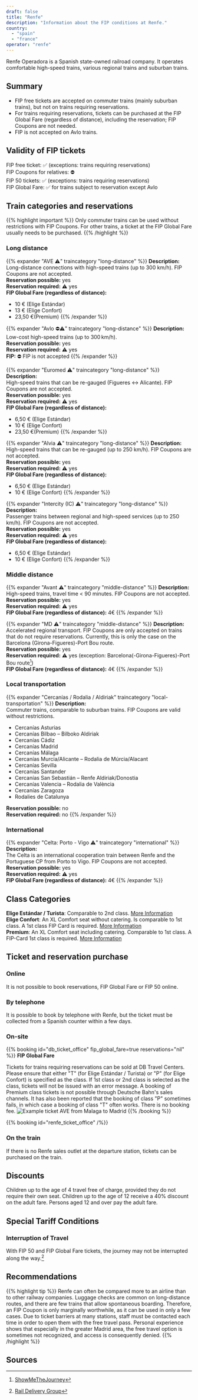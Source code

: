 ```yaml
---
draft: false
title: "Renfe"
description: "Information about the FIP conditions at Renfe."
country:
  - "spain"
  - "france"
operator: "renfe"
---
```


Renfe Operadora is a Spanish state-owned railroad company. It operates comfortable high-speed trains, various regional trains and suburban trains.

## Summary

- FIP free tickets are accepted on commuter trains (mainly suburban trains), but not on trains requiring reservations.
- For trains requiring reservations, tickets can be purchased at the FIP Global Fare (regardless of distance), including the reservation; FIP Coupons are not needed.
- FIP is not accepted on Avlo trains.

## Validity of FIP tickets

FIP free ticket: ✅ (exceptions: trains requiring reservations) \
FIP Coupons for relatives: ⛔ \
FIP 50 tickets: ✅ (exceptions: trains requiring reservations) \
FIP Global Fare: ✅ for trains subject to reservation except Avlo

## Train categories and reservations
{{% highlight important %}}
Only commuter trains can be used without restrictions with FIP Coupons. For other trains, a ticket at the FIP Global Fare usually needs to be purchased.
{{% /highlight %}}

### Long distance

{{% expander "AVE ⚠️" traincategory "long-distance" %}}
**Description:** \
Long-distance connections with high-speed trains (up to 300 km/h). FIP Coupons are not accepted. \
**Reservation possible:** yes \
**Reservation required:** ⚠️ yes \
**FIP Global Fare (regardless of distance):**
- 10 € (Elige Estándar)
- 13 € (Elige Confort)
- 23,50 €(Premium)
{{% /expander %}}

{{% expander "Avlo ⛔⚠️" traincategory "long-distance" %}}
**Description:** \
Low-cost high-speed trains (up to 300 km/h). \
**Reservation possible:** yes \
**Reservation required:** ⚠️ yes \
**FIP:** ⛔ FIP is not accepted
{{% /expander %}}

{{% expander "Euromed ⚠️" traincategory "long-distance" %}}
**Description:** \
High-speed trains that can be re-gauged (Figueres <-> Alicante). FIP Coupons are not accepted. \
**Reservation possible:** yes \
**Reservation required:** ⚠️ yes \
**FIP Global Fare (regardless of distance):**
- 6,50 € (Elige Estándar)
- 10 € (Elige Confort)
- 23,50 €(Premium)
{{% /expander %}}

{{% expander "Alvia ⚠️" traincategory "long-distance" %}}
**Description:** \
High-speed trains that can be re-gauged (up to 250 km/h). FIP Coupons are not accepted. \
**Reservation possible:** yes \
**Reservation required:** ⚠️ yes \
**FIP Global Fare (regardless of distance):**
- 6,50 € (Elige Estándar)
- 10 € (Elige Confort)
{{% /expander %}}

{{% expander "Intercity (IC) ⚠️" traincategory "long-distance" %}}
**Description:** \
Passenger trains between regional and high-speed services (up to 250 km/h). FIP Coupons are not accepted. \
**Reservation possible:** yes \
**Reservation required:** ⚠️ yes \
**FIP Global Fare (regardless of distance):**
- 6,50 € (Elige Estándar)
- 10 € (Elige Confort)
{{% /expander %}}

### Middle distance

{{% expander "Avant ⚠️" traincategory "middle-distance" %}}
**Description:** \
High-speed trains, travel time < 90 minutes. FIP Coupons are not accepted. \
**Reservation possible:** yes \
**Reservation required:** ⚠️ yes \
**FIP Global Fare (regardless of distance):** 4€
{{% /expander %}}

{{% expander "MD ⚠️" traincategory "middle-distance" %}}
**Description:** \
Accelerated regional transport. FIP Coupons are only accepted on trains that do not require reservations. Currently, this is only the case on the Barcelona (Girona-Figueres)-Port Bou route. \
**Reservation possible:** yes \
**Reservation required:** ⚠️ yes (exception: Barcelona(-Girona-Figueres)-Port Bou route[^1]) \
**FIP Global Fare (regardless of distance):** 4€
{{% /expander %}}

### Local transportation

{{% expander "Cercanías / Rodalia / Aldiriak" traincategory "local-transportation" %}}
**Description:** \
Commuter trains, comparable to suburban trains. FIP Coupons are valid without restrictions.
- Cercanías Asturias
- Cercanías Bilbao – Bilboko Aldiriak
- Cercanías Cádiz
- Cercanías Madrid
- Cercanías Málaga
- Cercanías Murcia/Alicante – Rodalia de Múrcia/Alacant
- Cercanías Sevilla
- Cercanías Santander
- Cercanías San Sebastián – Renfe Aldiriak/Donostia
- Cercanías Valencia – Rodalia de València
- Cercanías Zaragoza
- Rodalies de Catalunya

**Reservation possible:** no \
**Reservation required:** no
{{% /expander %}}

### International
{{% expander "Celta: Porto - Vigo ⚠️" traincategory "international" %}}
**Description:** \
The Celta is an international cooperation train between Renfe and the Portuguese CP from Porto to Vigo. FIP Coupons are not accepted. \
**Reservation possible:** yes \
**Reservation required:** ⚠️ yes \
**FIP Global Fare (regardless of distance):** 4€
{{% /expander %}}

## Class Categories

**Elige Estándar / Turista**: Comparable to 2nd class. [More Information](https://www.renfe.com/es/en/travel/prepare-your-trip/billetes-ave-y-largadistancia/elige) \
**Elige Confort**: An XL Comfort seat without catering. Is comparable to 1st class. A 1st class FIP Card is required. [More Information](https://www.renfe.com/es/en/travel/prepare-your-trip/billetes-ave-y-largadistancia/elige) \
**Premium**: An XL Comfort seat including catering. Comparable to 1st class. A FIP-Card 1st class is required. [More Information](https://www.renfe.com/es/en/travel/prepare-your-trip/billetes-ave-y-largadistancia/premium)

## Ticket and reservation purchase

### Online

It is not possible to book reservations, FIP Global Fare or FIP 50 online.

### By telephone

It is possible to book by telephone with Renfe, but the ticket must be collected from a Spanish counter within a few days.

### On-site

{{% booking id="db_ticket_office"
    fip_global_fare=true
    reservations="nil"
%}}
**FIP Global Fare**

Tickets for trains requiring reservations can be sold at DB Travel Centers. Please ensure that either "T" (for Elige Estándar / Turista) or "P" (for Elige Confort) is specified as the class. If 1st class or 2nd class is selected as the class, tickets will not be issued with an error message. A booking of Premium class tickets is not possible through Deutsche Bahn's sales channels. It has also been reported that the booking of class "P" sometimes fails, in which case a booking of class "T" often works. There is no booking fee.
![Example ticket AVE from Malaga to Madrid](./images/ave_ticket.webp)
{{% /booking %}}

{{% booking id="renfe_ticket_office" /%}}

### On the train

If there is no Renfe sales outlet at the departure station, tickets can be purchased on the train.

## Discounts

Children up to the age of 4 travel free of charge, provided they do not require their own seat. Children up to the age of 12 receive a 40% discount on the adult fare. Persons aged 12 and over pay the adult fare.

## Special Tariff Conditions

### Interruption of Travel

With FIP 50 and FIP Global Fare tickets, the journey may not be interrupted along the way.[^2]

## Recommendations

{{% highlight tip %}}
Renfe can often be compared more to an airline than to other railway companies. Luggage checks are common on long-distance routes, and there are few trains that allow spontaneous boarding. Therefore, an FIP Coupon is only marginally worthwhile, as it can be used in only a few cases. Due to ticket barriers at many stations, staff must be contacted each time in order to open them with the free travel pass. Personal experience shows that especially in the greater Madrid area, the free travel option is sometimes not recognized, and access is consequently denied.
{{% /highlight %}}

## Sources

[^1]: [ShowMeTheJourney](https://showmethejourney.com/travel-on/train/129-md-media-distancia-spain/)
[^2]: [Rail Delivery Group](https://www.raildeliverygroup.com/rst/europe-and-fip.html#Tips)
